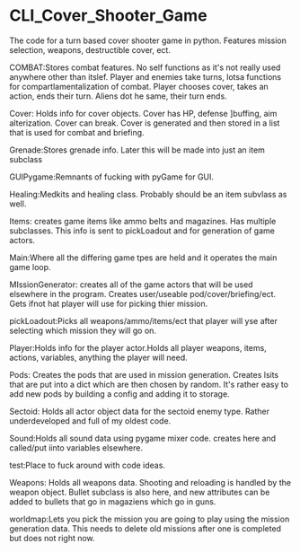 # CLI_Cover_Shooter_Game
The code for a turn based cover shooter game in python. Features mission selection, weapons, destructible cover, ect.


COMBAT:Stores combat features. No self functions as it's not really used anywhere other than itslef.
Player and enemies take turns, lotsa functions for compartlamentalization of combat.
Player chooses cover, takes an action, ends their turn. Aliens dot he same, their turn ends.

Cover: Holds info for cover objects. Cover has HP, defense ]buffing, aim alterization.
Cover can break. Cover is generated and then stored in a list that is used for combat and briefing.

Grenade:Stores grenade info. Later this will be made into just an item subclass

GUIPygame:Remnants of fucking with pyGame for GUI.

Healing:Medkits and healing class. Probably should be an item subvlass as well.

Items: creates game items like ammo belts and magazines. Has multiple subclasses.
This info is sent to pickLoadout and for generation of game actors.

Main:Where all the differing game tpes are held and it operates the main game loop.

MIssionGenerator: creates all of the game actors that will be used elsewhere in the program. 
Creates user/useable pod/cover/briefing/ect. Gets ifnot hat player will use for picking thier mission.

pickLoadout:Picks all weapons/ammo/items/ect that player will yse after selecting which mission they will go on.

Player:Holds info for the player actor.Holds all player weapons, items, actions, variables, anything the player will need.

Pods: Creates the pods that are used in mission generation. Creates lsits that are put into a dict which are then chosen by random.
It's rather easy to add new pods by building a config and adding it to storage.

Sectoid: Holds all actor object data for the sectoid enemy type. Rather underdeveloped and full of my oldest code.

Sound:Holds all sound data using pygame mixer code. creates here and called/put iinto variables elsewhere.

test:Place to fuck around with code ideas.

Weapons: Holds all weapons data. Shooting and reloading is handled by the weapon object.
Bullet subclass is also here, and new attributes can be added to bullets that go in magaziens which go in guns.

worldmap:Lets you pick the mission you are going to play using the mission generation data.
This needs to delete old missions after one is completed but does not right now.
